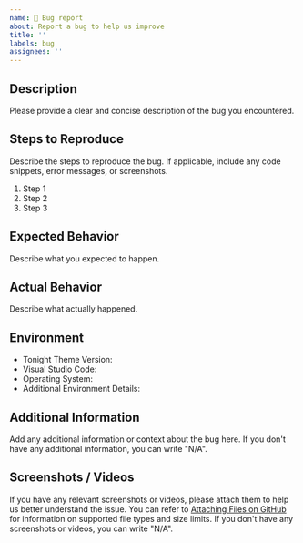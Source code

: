 ```yaml
---
name: 🐞 Bug report
about: Report a bug to help us improve
title: ''
labels: bug
assignees: ''
---
```


<!--
Please provide a clear and concise description of the bug you encountered.

If your issue doesn't follow the provided template, it may be closed without comment.

For bug reports, please create a "Discussion" using the "Bug Reports" category: https://github.com/thisisclickstudio/tonight-vscode-theme/discussions/new?category=bug-reports

! Note: Don’t forget to delete placeholder text
-->

## Description

Please provide a clear and concise description of the bug you encountered.

## Steps to Reproduce

Describe the steps to reproduce the bug. If applicable, include any code snippets, error messages, or screenshots.

1. Step 1
2. Step 2
3. Step 3

## Expected Behavior

Describe what you expected to happen.

## Actual Behavior

Describe what actually happened.

## Environment

<!-- Please provide information about your environment. -->

- Tonight Theme Version: <!-- Specify the version of Tonight Theme you are using -->
- Visual Studio Code: <!-- Specify the version of Visual Studio Code you are using here -->
- Operating System: <!-- Specify the operating system you encountered the bug on -->
- Additional Environment Details: <!-- Add any other relevant environment details or write "N/A" if not applicable -->

## Additional Information

Add any additional information or context about the bug here.
If you don't have any additional information, you can write "N/A".

## Screenshots / Videos

If you have any relevant screenshots or videos, please attach them to help us better understand the issue. You can refer to [Attaching Files on GitHub](https://docs.github.com/en/github/writing-on-github/working-with-advanced-formatting/attaching-files) for information on supported file types and size limits. If you don't have any screenshots or videos, you can write "N/A".
